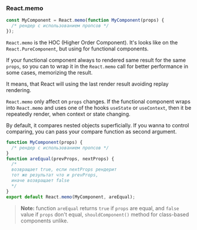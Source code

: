 ### React.memo

```jsx
const MyComponent = React.memo(function MyComponent(props) {
  /* рендер с использованием пропсов */
});
```

`React.memo` is the HOC (Higher Order Component). It's looks like on the `React.PureComponent`, but using for functional components.

If your functional component always to rendered same result for the same `props`, so you can to wrap it in the `React.memo` call for better performance in some cases, memorizing the result. 

It means, that React will using the last render result avoiding replay rendering.

`React.memo` only affect on `props` changes. If the functional component wraps into `React.memo` and uses one of the hooks `useState` or `useContext`, then it be repeatedly render, when context or state changing.

By default, it compares nested objects superficially. If you wanna to control comparing, you can pass your compare function as second argument.

```jsx
function MyComponent(props) {
  /* рендер с использованием пропсов */
}
function areEqual(prevProps, nextProps) {
  /*
  возвращает true, если nextProps рендерит
  тот же результат что и prevProps,
  иначе возвращает false
  */
}
export default React.memo(MyComponent, areEqual);
```

>**Note:**  function `areEqual` returns `true` if `props` are equal, and `false` value if `props` don't equal, `shouldComponent()` method for class-based components unlike.
